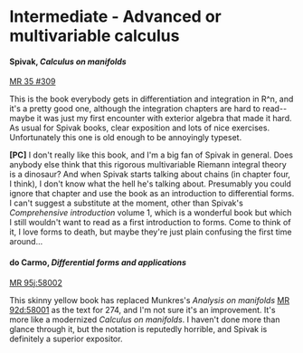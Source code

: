 # Intermediate - Advanced or multivariable calculus

#### Spivak, *Calculus on manifolds*

[MR 35 #309](http://www.ams.org/mathscinet-getitem?mr=35+%23309)

This is the book everybody gets in differentiation and integration in R^n, and it's a pretty
good one, although the integration chapters are hard to read--maybe it was just my first
encounter with exterior algebra that made it hard.  As usual for Spivak books, clear exposition
and lots of nice exercises.  Unfortunately this one is old enough to be annoyingly typeset.

**[PC]** I don't really like this book, and I'm a big fan of Spivak in general.  Does anybody
else think that this rigorous multivariable Riemann integral theory is a dinosaur?  And when
Spivak starts talking about chains (in chapter four, I think), I don't know what the hell he's
talking about.  Presumably you could ignore that chapter and use the book as an introduction to
differential forms.  I can't suggest a substitute at the moment, other than Spivak's
*Comprehensive introduction* volume 1, which is a wonderful book but which I still wouldn't
want to read as a first introduction to forms.  Come to think of it, I love forms to death, but
maybe they're just plain confusing the first time around...

#### do Carmo, *Differential forms and applications*

[MR 95j:58002](http://www.ams.org/mathscinet-getitem?mr=95j%3A58002)

This skinny yellow book has replaced Munkres's *Analysis on manifolds*
[MR 92d:58001](http://www.ams.org/mathscinet-getitem?mr=92d%3A58001) as the text for 274, and
I'm not sure it's an improvement.  It's more like a modernized *Calculus on manifolds*.  I
haven't done more than glance through it, but the notation is reputedly horrible, and Spivak is
definitely a superior expositor.
